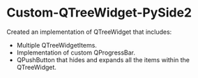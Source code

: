 # Custom-QTreeWidget-PySide2
Created an implementation of QTreeWidget that includes:

 - Multiple QTreeWidgetItems.
 - Implementation of custom QProgressBar.
 - QPushButton that hides and expands all the items within the QTreeWidget.
